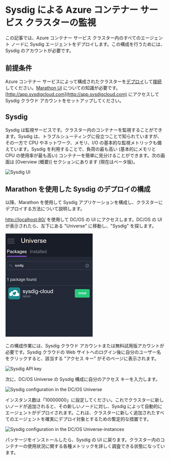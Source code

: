 <properties
   pageTitle="Sysdig による Azure コンテナー サービス クラスターの監視 | Microsoft Azure"
   description="Sysdig を使って Azure コンテナー サービス クラスターを監視します。"
   services="container-service"
   documentationCenter=""
   authors="rbitia"
   manager="timlt"
   editor=""
   tags="acs, azure-container-service"
   keywords="コンテナー, DC/OS, Azure"/>

<tags
   ms.service="container-service"
   ms.devlang="na"
   ms.topic="get-started-article"
   ms.tgt_pltfrm="na"
   ms.workload="na"
   ms.date="08/08/2016"
   ms.author="t-ribhat"/>

# Sysdig による Azure コンテナー サービス クラスターの監視

この記事では、Azure コンテナー サービス クラスター内のすべてのエージェント ノードに Sysdig エージェントをデプロイします。この構成を行うためには、Sysdig のアカウントが必要です。

## 前提条件 

Azure コンテナー サービスによって構成されたクラスターを[デプロイ](container-service-deployment.md)して[接続](container-service-connect.md)してください。[Marathon UI](container-service-mesos-marathon-ui.md) についての知識が必要です。[http://app.sysdigcloud.com](http://app.sysdigcloud.com) にアクセスして Sysdig クラウド アカウントをセットアップしてください。

## Sysdig

Sysdig は監視サービスです。クラスター内のコンテナーを監視することができます。Sysdig は、トラブルシューティングに役立つことで知られていますが、その一方で CPU やネットワーク、メモリ、I/O の基本的な監視メトリックも備えています。Sysdig を利用することで、負荷の最も高い (基本的にメモリと CPU の使用率が最も高い) コンテナーを簡単に見分けることができます。次の画面は [Overview (概要)] セクションにあります (現在はベータ版)。

![Sysdig UI](./media/container-service-monitoring-sysdig/sysdig6.png)

## Marathon を使用した Sysdig のデプロイの構成

以降、Marathon を使用して Sysdig アプリケーションを構成し、クラスターにデプロイする方法について説明します。

[http://localhost:80/](http://localhost:80/) を使用して DC/OS の UI にアクセスします。DC/OS の UI が表示されたら、左下にある "Universe" に移動し、"Sysdig" を探します。

![Sysdig in DC/OS Universe](./media/container-service-monitoring-sysdig/sysdig1.png)

この構成作業には、Sysdig クラウド アカウントまたは無料試用版アカウントが必要です。Sysdig クラウドの Web サイトへのログイン後に自分のユーザー名をクリックすると、該当する "アクセス キー" がそのページに表示されます。

![Sysdig API key](./media/container-service-monitoring-sysdig/sysdig2.png)

次に、DC/OS Universe の Sysdig 構成に自分のアクセス キーを入力します。

![Sysdig configuration in the DC/OS Universe](./media/container-service-monitoring-sysdig/sysdig3.png)

インスタンス数は「10000000」に設定してください。これでクラスターに新しいノードが追加されると、その新しいノードに対し、Sysdig によって自動的にエージェントがデプロイされます。これは、クラスターに新しく追加されたすべてのエージェントを確実にデプロイ対象とするための暫定的な措置です。

![Sysdig configuration in the DC/OS Universe-instances](./media/container-service-monitoring-sysdig/sysdig4.png)

パッケージをインストールしたら、Sysdig の UI に戻ります。クラスター内のコンテナーの使用状況に関する各種メトリックを詳しく調査できる状態になっています。

<!-------HONumber=AcomDC_0810_2016-->